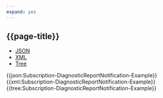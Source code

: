 ```yaml
---
expand: yes
---
```


## {{page-title}}

<div class="nhsd-!t-margin-bottom-6">
  <ul class="nav nav-tabs" role="tablist">
        <li role="presentation" class="active">
            <a href="#JSON-S-DRN-E" role="tab" data-toggle="tab">JSON</a>
        </li>
         <li role="presentation">
            <a href="#XML-S-DRN-E" role="tab" data-toggle="tab">XML</a>
        </li>
        <li role="presentation">
            <a href="#Tree-S-DRN-E" role="tab" data-toggle="tab">Tree</a>
        </li>
  </ul>
    
  <div class="tab-content snippet">
    <div id="JSON-S-DRN-E" role="tabpanel" class="tab-pane active">
{{json:Subscription-DiagnosticReportNotification-Example}}
    </div>
    <div id="XML-S-DRN-E" role="tabpanel" class="tab-pane">
{{xml:Subscription-DiagnosticReportNotification-Example}}
    </div>
    <div id="Tree" role="tabpanel" class="tab-pane">
{{tree:Subscription-DiagnosticReportNotification-Example}}
    </div>
  </div>
</div>